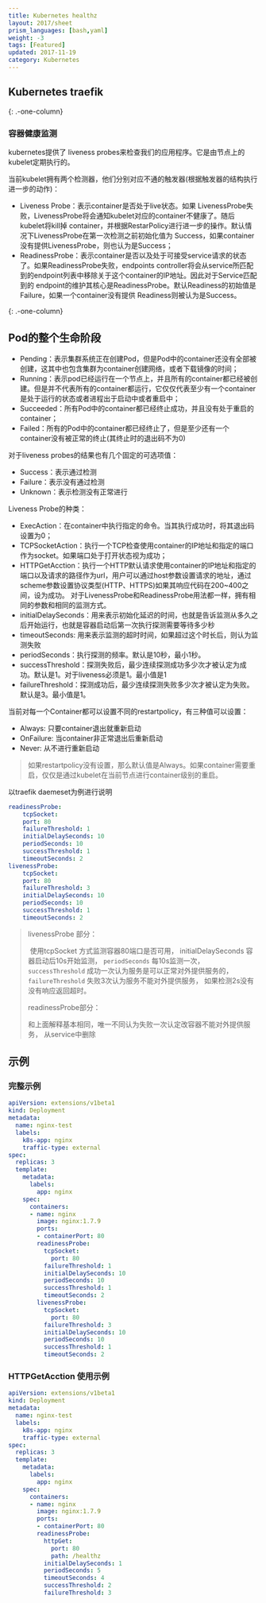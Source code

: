 ```yaml
---
title: Kubernetes healthz
layout: 2017/sheet
prism_languages: [bash,yaml]
weight: -3
tags: [Featured]
updated: 2017-11-19
category: Kubernetes
---
```


## Kubernetes traefik

{: .-one-column}

### **容器健康监测**

kubernetes提供了 liveness probes来检查我们的应用程序。它是由节点上的kubelet定期执行的。

当前kubelet拥有两个检测器，他们分别对应不通的触发器(根据触发器的结构执行进一步的动作)：

- Liveness Probe：表示container是否处于live状态。如果 LivenessProbe失败，LivenessProbe将会通知kubelet对应的container不健康了。随后kubelet将kill掉 container，并根据RestarPolicy进行进一步的操作。默认情况下LivenessProbe在第一次检测之前初始化值为 Success，如果container没有提供LivenessProbe，则也认为是Success；
- ReadinessProbe：表示container是否以及处于可接受service请求的状态了。如果ReadinessProbe失败，endpoints controller将会从service所匹配到的endpoint列表中移除关于这个container的IP地址。因此对于Service匹配到的 endpoint的维护其核心是ReadinessProbe。默认Readiness的初始值是Failure，如果一个container没有提供 Readiness则被认为是Success。

{: .-one-column}
## **Pod的整个生命阶段**

- Pending：表示集群系统正在创建Pod，但是Pod中的container还没有全部被创建，这其中也包含集群为container创建网络，或者下载镜像的时间；
- Running：表示pod已经运行在一个节点上，并且所有的container都已经被创建。但是并不代表所有的container都运行，它仅仅代表至少有一个container是处于运行的状态或者进程出于启动中或者重启中；
- Succeeded：所有Pod中的container都已经终止成功，并且没有处于重启的container；
- Failed：所有的Pod中的container都已经终止了，但是至少还有一个container没有被正常的终止(其终止时的退出码不为0)

对于liveness probes的结果也有几个固定的可选项值：

- Success：表示通过检测
- Failure：表示没有通过检测
- Unknown：表示检测没有正常进行

Liveness Probe的种类：
- ExecAction：在container中执行指定的命令。当其执行成功时，将其退出码设置为0；
- TCPSocketAction：执行一个TCP检查使用container的IP地址和指定的端口作为socket。如果端口处于打开状态视为成功；
- HTTPGetAcction：执行一个HTTP默认请求使用container的IP地址和指定的端口以及请求的路径作为url，用户可以通过host参数设置请求的地址，通过scheme参数设置协议类型(HTTP、HTTPS)如果其响应代码在200~400之间，设为成功。
对于LivenessProbe和ReadinessProbe用法都一样，拥有相同的参数和相同的监测方式。
- initialDelaySeconds：用来表示初始化延迟的时间，也就是告诉监测从多久之后开始运行，也就是容器启动后第一次执行探测需要等待多少秒
- timeoutSeconds: 用来表示监测的超时时间，如果超过这个时长后，则认为监测失败
- periodSeconds：执行探测的频率。默认是10秒，最小1秒。
- successThreshold：探测失败后，最少连续探测成功多少次才被认定为成功。默认是1。对于liveness必须是1。最小值是1
- failureThreshold：探测成功后，最少连续探测失败多少次才被认定为失败。默认是3。最小值是1。

当前对每一个Container都可以设置不同的restartpolicy，有三种值可以设置：

- Always: 只要container退出就重新启动
- OnFailure: 当container非正常退出后重新启动
- Never: 从不进行重新启动

> 如果restartpolicy没有设置，那么默认值是Always。如果container需要重启，仅仅是通过kubelet在当前节点进行container级别的重启。

 

以traefik daemeset为例进行说明

```yaml
readinessProbe:
    tcpSocket:
    port: 80
    failureThreshold: 1
    initialDelaySeconds: 10
    periodSeconds: 10
    successThreshold: 1
    timeoutSeconds: 2
livenessProbe:
    tcpSocket:
    port: 80
    failureThreshold: 3
    initialDelaySeconds: 10
    periodSeconds: 10
    successThreshold: 1
    timeoutSeconds: 2
```
> livenessProbe 部分：
>
> ​	使用tcpSocket 方式监测容器80端口是否可用， initialDelaySeconds 容器启动后10s开始监测， `periodSeconds` 每10s监测一次， `successThreshold` 成功一次认为服务是可以正常对外提供服务的， `failureThreshold` 失败3次认为服务不能对外提供服务， 如果检测2s没有没有响应返回超时。
>
> readinessProbe部分：
>
> 和上面解释基本相同，唯一不同认为失败一次认定改容器不能对外提供服务， 从service中删除


## 示例
### 完整示例
```yaml
apiVersion: extensions/v1beta1
kind: Deployment
metadata:
  name: nginx-test
  labels:
    k8s-app: nginx
    traffic-type: external
spec:
  replicas: 3
  template:
    metadata:
      labels:
        app: nginx  
    spec:
      containers:
      - name: nginx
        image: nginx:1.7.9
        ports:
        - containerPort: 80
        readinessProbe:
          tcpSocket:
            port: 80
          failureThreshold: 1
          initialDelaySeconds: 10
          periodSeconds: 10
          successThreshold: 1
          timeoutSeconds: 2
        livenessProbe:
          tcpSocket:
            port: 80
          failureThreshold: 3
          initialDelaySeconds: 10
          periodSeconds: 10
          successThreshold: 1
          timeoutSeconds: 2

```


### HTTPGetAcction 使用示例
```yaml
apiVersion: extensions/v1beta1
kind: Deployment
metadata:
  name: nginx-test
  labels:
    k8s-app: nginx
    traffic-type: external
spec:
  replicas: 3
  template:
    metadata:
      labels:
        app: nginx  
    spec:
      containers:
      - name: nginx
        image: nginx:1.7.9
        ports:
        - containerPort: 80
        readinessProbe:
          httpGet:
            port: 80
            path: /healthz
          initialDelaySeconds: 1
          periodSeconds: 5
          timeoutSeconds: 4
          successThreshold: 2
          failureThreshold: 3
```